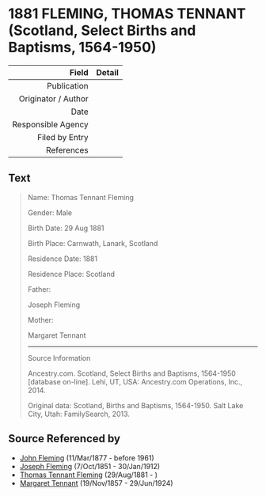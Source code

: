 ﻿---
layout: page
permalink: /sources/s39394474
---

# 1881 FLEMING, THOMAS TENNANT (Scotland, Select Births and Baptisms, 1564-1950)

Field | Detail
---:|:---
Publication | 
Originator / Author | 
Date | 
Responsible Agency | 
Filed by Entry | 
References | 

## Text

> Name: Thomas Tennant Fleming
>
> Gender: Male
>
> Birth Date: 29 Aug 1881
>
> Birth Place: Carnwath, Lanark, Scotland
>
> Residence Date: 1881
>
> Residence Place: Scotland
>
> Father: 
>
> Joseph Fleming
>
> Mother: 
>
> Margaret Tennant
>
> ---
>
> Source Information
>
> Ancestry.com. Scotland, Select Births and Baptisms, 1564-1950 [database on-line]. Lehi, UT, USA: Ancestry.com Operations, Inc., 2014.
>
> Original data: Scotland, Births and Baptisms, 1564-1950. Salt Lake City, Utah: FamilySearch, 2013.
>

## Source Referenced by

* [John Fleming](../people/@49475976@-john-fleming-b1877-3-11-d1961.md) (11/Mar/1877 - before 1961)
* [Joseph Fleming](../people/@57117702@-joseph-fleming-b1851-10-7-d1912-1-30.md) (7/Oct/1851 - 30/Jan/1912)
* [Thomas Tennant Fleming](../people/@79327488@-thomas-tennant-fleming-b1881-8-29-d.md) (29/Aug/1881 - )
* [Margaret Tennant](../people/@14002910@-margaret-tennant-b1857-11-19-d1924-6-29.md) (19/Nov/1857 - 29/Jun/1924)
